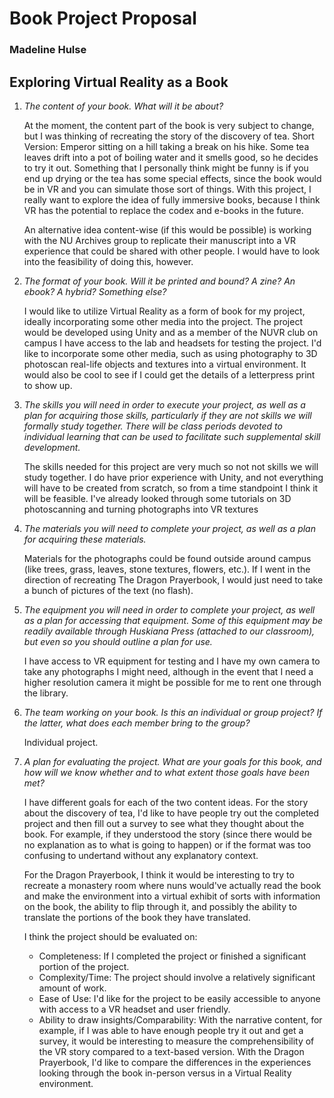 # Book Project Proposal
### Madeline Hulse

## Exploring Virtual Reality as a Book

1. *The content of your book. What will it be about?*

	At the moment, the content part of the book is very subject to change, but I was thinking of recreating the story of the discovery of tea. Short Version: Emperor sitting on a hill taking a break on his hike. Some tea leaves drift into a pot of boiling water and it smells good, so he decides to try it out. Something that I personally think might be funny is if you end up drying or the tea has some special effects, since the book would be in VR and you can simulate those sort of things. With this project, I really want to explore the idea of fully immersive books, because I think VR has the potential to replace the codex and e-books in the future.
	
	An alternative idea content-wise (if this would be possible) is working with the NU Archives group to replicate their manuscript into a VR experience that could be shared with other people. I would have to look into the feasibility of doing this, however.  

2. *The format of your book. Will it be printed and bound? A zine? An ebook? A hybrid? Something else?*

	I would like to utilize Virtual Reality as a form of book for my project, ideally incorporating some other media into the project. The project would be developed using Unity and as a member of the NUVR club on campus I have access to the lab and headsets for testing the project. I'd like to incorporate some other media, such as using photography to 3D photoscan real-life objects and textures into a virtual environment. It would also be cool to see if I could get the details of a letterpress print to show up. 

3. *The skills you will need in order to execute your project, as well as a plan for acquiring those skills, particularly if they are not skills we will formally study together. There will be class periods devoted to individual learning that can be used to facilitate such supplemental skill development.*

	The skills needed for this project are very much so not not skills we will study together. I do have prior experience with Unity, and not everything will have to be created from scratch, so from a time standpoint I think it will be feasible. I've already looked through some tutorials on 3D photoscanning and turning photographs into VR textures 

4. *The materials you will need to complete your project, as well as a plan for acquiring these materials.*
	
	Materials for the photographs could be found outside around campus (like trees, grass, leaves, stone textures, flowers, etc.). If I went in the direction of recreating The Dragon Prayerbook, I would just need to take a bunch of pictures of the text (no flash).

5. *The equipment you will need in order to complete your project, as well as a plan for accessing that equipment. Some of this equipment may be readily available through Huskiana Press (attached to our classroom), but even so you should outline a plan for use.*

	I have access to VR equipment for testing and I have my own camera to take any photographs I might need, although in the event that I need a higher resolution camera it might be possible for me to rent one through the library.

6. *The team working on your book. Is this an individual or group project? If the latter, what does each member bring to the group?*

	Individual project. 

7. *A plan for evaluating the project. What are your goals for this book, and how will we know whether and to what extent those goals have been met?*

	I have different goals for each of the two content ideas. For the story about the discovery of tea, I'd like to have people try out the completed project and then fill out a survey to see what they thought about the book. For example, if they understood the story (since there would be no explanation as to what is going to happen) or if the format was too confusing to undertand without any explanatory context. 
	
	For the Dragon Prayerbook, I think it would be interesting to try to recreate a monastery room where nuns would've actually read the book and make the environment into a virtual exhibit of sorts with information on the book, the ability to flip through it, and possibly the ability to translate the portions of the book they have translated. 
	
	I think the project should be evaluated on:
	* Completeness: If I completed the project or finished a significant portion of the project.
	* Complexity/Time: The project should involve a relatively significant amount of work.
	* Ease of Use: I'd like for the project to be easily accessible to anyone with access to a VR headset and user friendly.
	* Ability to draw insights/Comparability: With the narrative content, for example, if I was able to have enough people try it out and get a survey, it would be interesting to measure the comprehensibility of the VR story compared to a text-based version. With the Dragon Prayerbook, I'd like to compare the differences in the experiences looking through the book in-person versus in a Virtual Reality environment. 
